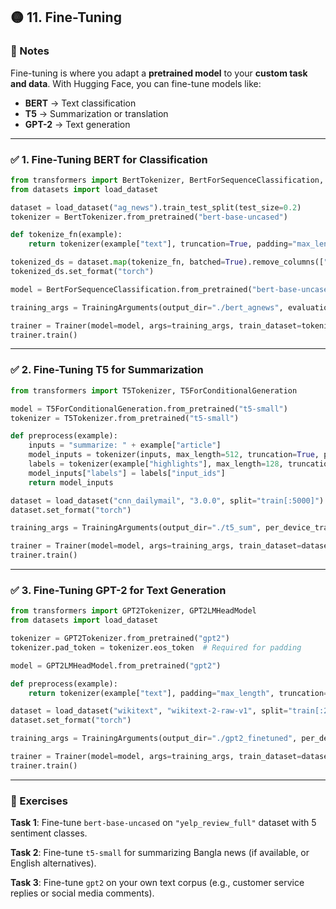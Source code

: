 

## 🟡 **11. Fine-Tuning**

### 📘 Notes

Fine-tuning is where you adapt a **pretrained model** to your **custom task and data**. With Hugging Face, you can fine-tune models like:

* **BERT** → Text classification
* **T5** → Summarization or translation
* **GPT-2** → Text generation

---

### ✅ 1. **Fine-Tuning BERT for Classification**

```python
from transformers import BertTokenizer, BertForSequenceClassification, Trainer, TrainingArguments
from datasets import load_dataset

dataset = load_dataset("ag_news").train_test_split(test_size=0.2)
tokenizer = BertTokenizer.from_pretrained("bert-base-uncased")

def tokenize_fn(example):
    return tokenizer(example["text"], truncation=True, padding="max_length")

tokenized_ds = dataset.map(tokenize_fn, batched=True).remove_columns(["text"])
tokenized_ds.set_format("torch")

model = BertForSequenceClassification.from_pretrained("bert-base-uncased", num_labels=4)

training_args = TrainingArguments(output_dir="./bert_agnews", evaluation_strategy="epoch", per_device_train_batch_size=16, num_train_epochs=3)

trainer = Trainer(model=model, args=training_args, train_dataset=tokenized_ds["train"], eval_dataset=tokenized_ds["test"])
trainer.train()
```

---

### ✅ 2. **Fine-Tuning T5 for Summarization**

```python
from transformers import T5Tokenizer, T5ForConditionalGeneration

model = T5ForConditionalGeneration.from_pretrained("t5-small")
tokenizer = T5Tokenizer.from_pretrained("t5-small")

def preprocess(example):
    inputs = "summarize: " + example["article"]
    model_inputs = tokenizer(inputs, max_length=512, truncation=True, padding="max_length")
    labels = tokenizer(example["highlights"], max_length=128, truncation=True, padding="max_length")
    model_inputs["labels"] = labels["input_ids"]
    return model_inputs

dataset = load_dataset("cnn_dailymail", "3.0.0", split="train[:5000]").map(preprocess, batched=True)
dataset.set_format("torch")

training_args = TrainingArguments(output_dir="./t5_sum", per_device_train_batch_size=4, num_train_epochs=2)

trainer = Trainer(model=model, args=training_args, train_dataset=dataset)
trainer.train()
```

---

### ✅ 3. **Fine-Tuning GPT-2 for Text Generation**

```python
from transformers import GPT2Tokenizer, GPT2LMHeadModel
from datasets import load_dataset

tokenizer = GPT2Tokenizer.from_pretrained("gpt2")
tokenizer.pad_token = tokenizer.eos_token  # Required for padding

model = GPT2LMHeadModel.from_pretrained("gpt2")

def preprocess(example):
    return tokenizer(example["text"], padding="max_length", truncation=True, max_length=128)

dataset = load_dataset("wikitext", "wikitext-2-raw-v1", split="train[:2000]").map(preprocess, batched=True)
dataset.set_format("torch")

training_args = TrainingArguments(output_dir="./gpt2_finetuned", per_device_train_batch_size=4, num_train_epochs=3)

trainer = Trainer(model=model, args=training_args, train_dataset=dataset)
trainer.train()
```

---

### 🧠 Exercises

**Task 1**: Fine-tune `bert-base-uncased` on `"yelp_review_full"` dataset with 5 sentiment classes.

**Task 2**: Fine-tune `t5-small` for summarizing Bangla news (if available, or English alternatives).

**Task 3**: Fine-tune `gpt2` on your own text corpus (e.g., customer service replies or social media comments).

